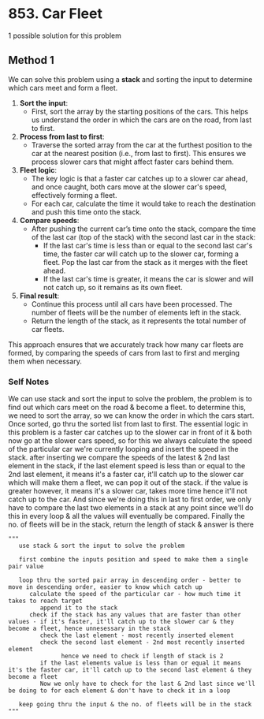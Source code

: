 # 853. Car Fleet

1 possible solution for this problem  

## Method 1

We can solve this problem using a **stack** and sorting the input to determine which cars meet and form a fleet.

1. **Sort the input**:
   - First, sort the array by the starting positions of the cars. This helps us understand the order in which the cars are on the road, from last to first.
2. **Process from last to first**:
   - Traverse the sorted array from the car at the furthest position to the car at the nearest position (i.e., from last to first). This ensures we process slower cars that might affect faster cars behind them.
3. **Fleet logic**:
   - The key logic is that a faster car catches up to a slower car ahead, and once caught, both cars move at the slower car's speed, effectively forming a fleet.
   - For each car, calculate the time it would take to reach the destination and push this time onto the stack.
4. **Compare speeds**:
   - After pushing the current car’s time onto the stack, compare the time of the last car (top of the stack) with the second last car in the stack:
     - If the last car's time is less than or equal to the second last car's time, the faster car will catch up to the slower car, forming a fleet. Pop the last car from the stack as it merges with the fleet ahead.
     - If the last car's time is greater, it means the car is slower and will not catch up, so it remains as its own fleet.
5. **Final result**:
   - Continue this process until all cars have been processed. The number of fleets will be the number of elements left in the stack.
   - Return the length of the stack, as it represents the total number of car fleets.

This approach ensures that we accurately track how many car fleets are formed, by comparing the speeds of cars from last to first and merging them when necessary.

### Self Notes
We can use stack and sort the input to solve the problem, the problem is to find out which cars meet on the road & become a fleet. to determine this, we need to sort the array, so we can know the order in which the cars start. Once sorted, go thru the sorted list from last to first. The essential logic in this problem is a faster car catches up to the slower car in front of it & both now go at the slower cars speed, so for this we always calculate the speed of the particular car we're currently looping and insert the speed in the stack. after inserting we compare the speeds of the latest & 2nd last element in the stack, if the last element speed is less than or equal to the 2nd last element, it means it's a faster car, it'll catch up to the slower car which will make them a fleet, we can pop it out of the stack. if the value is greater however, it means it's a slower car, takes more time hence it'll not catch up to the car. And since we're doing this in last to first order, we only have to compare the last two elements in a stack at any point since we'll do this in every loop & all the values will eventually be compared. Finally the no. of fleets will be in the stack, return the length of stack & answer is there

```
"""
   use stack & sort the input to solve the problem

   first combine the inputs position and speed to make them a single pair value

   loop thru the sorted pair array in descending order - better to move in descending order, easier to know which catch up
      calculate the speed of the particular car - how much time it takes to reach target
         append it to the stack
      check if the stack has any values that are faster than other values - if it's faster, it'll catch up to the slower car & they become a fleet, hence unnesessary in the stack
         check the last element - most recently inserted element 
         check the second last element - 2nd most recently inserted element 
               hence we need to check if length of stack is 2
         if the last elements value is less than or equal it means it's the faster car, it'll catch up to the second last element & they become a fleet
         Now we only have to check for the last & 2nd last since we'll be doing to for each element & don't have to check it in a loop

   keep going thru the input & the no. of fleets will be in the stack
"""
```
